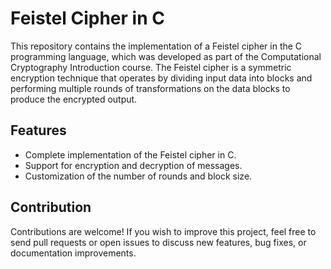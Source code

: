 # Feistel Cipher in C

This repository contains the implementation of a Feistel cipher in the C programming language, which was developed as part of the Computational Cryptography Introduction course. The Feistel cipher is a symmetric encryption technique that operates by dividing input data into blocks and performing multiple rounds of transformations on the data blocks to produce the encrypted output.

## Features

- Complete implementation of the Feistel cipher in C.
- Support for encryption and decryption of messages.
- Customization of the number of rounds and block size.

## Contribution

Contributions are welcome! If you wish to improve this project, feel free to send pull requests or open issues to discuss new features, bug fixes, or documentation improvements.
